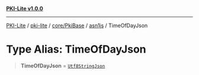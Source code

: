 [**PKI-Lite v1.0.0**](../../../../../../README.md)

---

[PKI-Lite](../../../../../../README.md) / [pki-lite](../../../../../README.md) / [core/PkiBase](../../../README.md) / [asn1js](../README.md) / TimeOfDayJson

# Type Alias: TimeOfDayJson

> **TimeOfDayJson** = [`Utf8StringJson`](Utf8StringJson.md)
